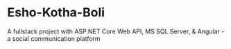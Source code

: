 # Esho-Kotha-Boli
A fullstack project with ASP.NET Core Web API, MS SQL Server, &amp; Angular - a social communication platform
